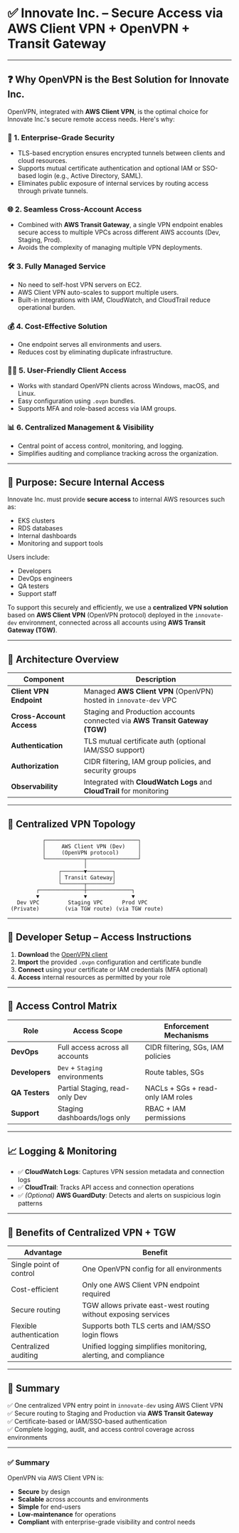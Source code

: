 # ✅ Innovate Inc. – Secure Access via AWS Client VPN + OpenVPN + Transit Gateway

---


## ❓ Why OpenVPN is the Best Solution for Innovate Inc.

OpenVPN, integrated with **AWS Client VPN**, is the optimal choice for Innovate Inc.'s secure remote access needs. Here's why:

### 🔐 1. Enterprise-Grade Security
- TLS-based encryption ensures encrypted tunnels between clients and cloud resources.
- Supports mutual certificate authentication and optional IAM or SSO-based login (e.g., Active Directory, SAML).
- Eliminates public exposure of internal services by routing access through private tunnels.

### 🌐 2. Seamless Cross-Account Access
- Combined with **AWS Transit Gateway**, a single VPN endpoint enables secure access to multiple VPCs across different AWS accounts (Dev, Staging, Prod).
- Avoids the complexity of managing multiple VPN deployments.

### 🛠️ 3. Fully Managed Service
- No need to self-host VPN servers on EC2.
- AWS Client VPN auto-scales to support multiple users.
- Built-in integrations with IAM, CloudWatch, and CloudTrail reduce operational burden.

### 💰 4. Cost-Effective Solution
- One endpoint serves all environments and users.
- Reduces cost by eliminating duplicate infrastructure.

### 👨‍💻 5. User-Friendly Client Access
- Works with standard OpenVPN clients across Windows, macOS, and Linux.
- Easy configuration using `.ovpn` bundles.
- Supports MFA and role-based access via IAM groups.

### 📊 6. Centralized Management & Visibility
- Central point of access control, monitoring, and logging.
- Simplifies auditing and compliance tracking across the organization.

---

## 🔐 Purpose: Secure Internal Access

Innovate Inc. must provide **secure access** to internal AWS resources such as:

- EKS clusters  
- RDS databases  
- Internal dashboards  
- Monitoring and support tools  

Users include:

- Developers  
- DevOps engineers  
- QA testers  
- Support staff  

To support this securely and efficiently, we use a **centralized VPN solution** based on **AWS Client VPN** (OpenVPN protocol) deployed in the `innovate-dev` environment, connected across all accounts using **AWS Transit Gateway (TGW)**.

---

## 🧱 Architecture Overview

| Component             | Description                                                                 |
|-----------------------|-----------------------------------------------------------------------------|
| **Client VPN Endpoint** | Managed **AWS Client VPN** (OpenVPN) hosted in `innovate-dev` VPC           |
| **Cross-Account Access** | Staging and Production accounts connected via **AWS Transit Gateway (TGW)** |
| **Authentication**    | TLS mutual certificate auth (optional IAM/SSO support)                      |
| **Authorization**     | CIDR filtering, IAM group policies, and security groups                     |
| **Observability**     | Integrated with **CloudWatch Logs** and **CloudTrail** for monitoring       |

---

## 📡 Centralized VPN Topology

```plaintext
           ┌─────────────────────────────┐
           │     AWS Client VPN (Dev)    │
           │     (OpenVPN protocol)      │
           └────────────┬────────────────┘
                        │
                ┌───────▼────────┐
                │ Transit Gateway│
                └───────┬────────┘
         ┌──────────────┼──────────────┐
         ▼              ▼              ▼
   Dev VPC         Staging VPC      Prod VPC
 (Private)        (via TGW route) (via TGW route)
```

---

## 🧰 Developer Setup – Access Instructions

1. **Download** the [OpenVPN client](https://openvpn.net/client-connect-vpn-for-windows/)
2. **Import** the provided `.ovpn` configuration and certificate bundle
3. **Connect** using your certificate or IAM credentials (MFA optional)
4. **Access** internal resources as permitted by your role

---

## 🔐 Access Control Matrix

| Role        | Access Scope                     | Enforcement Mechanisms                      |
|-------------|----------------------------------|---------------------------------------------|
| **DevOps**      | Full access across all accounts     | CIDR filtering, SGs, IAM policies            |
| **Developers**  | `Dev` + `Staging` environments      | Route tables, SGs                            |
| **QA Testers**  | Partial Staging, read-only Dev     | NACLs + SGs + read-only IAM roles            |
| **Support**     | Staging dashboards/logs only       | RBAC + IAM permissions                       |

---

## 📈 Logging & Monitoring

- ✅ **CloudWatch Logs**: Captures VPN session metadata and connection logs  
- ✅ **CloudTrail**: Tracks API access and connection operations  
- ✅ *(Optional)* **AWS GuardDuty**: Detects and alerts on suspicious login patterns  

---

## 🚀 Benefits of Centralized VPN + TGW

| Advantage               | Benefit                                                               |
|-------------------------|-----------------------------------------------------------------------|
| Single point of control | One OpenVPN config for all environments                              |
| Cost-efficient          | Only one AWS Client VPN endpoint required                            |
| Secure routing          | TGW allows private east-west routing without exposing services       |
| Flexible authentication | Supports both TLS certs and IAM/SSO login flows                      |
| Centralized auditing    | Unified logging simplifies monitoring, alerting, and compliance      |

---

## 📌 Summary

✅ One centralized VPN entry point in `innovate-dev` using AWS Client VPN  
✅ Secure routing to Staging and Production via **AWS Transit Gateway**  
✅ Certificate-based or IAM/SSO-based authentication  
✅ Complete logging, audit, and access control coverage across environments  


---


### ✅ Summary

OpenVPN via AWS Client VPN is:
- **Secure** by design
- **Scalable** across accounts and environments
- **Simple** for end-users
- **Low-maintenance** for operations
- **Compliant** with enterprise-grade visibility and control needs


